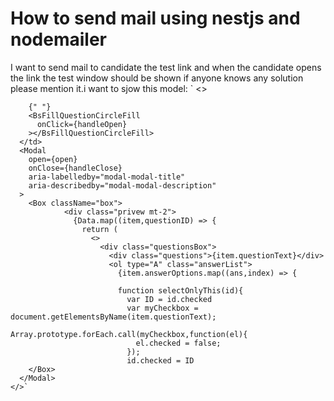 
# How to send mail using nestjs and nodemailer

I want to send mail to candidate the test link and when the candidate opens the link the test window should be shown if anyone knows any solution please mention it.i want to sjow this model:
 ` <>
      <td>
    
        {" "}
        <BsFillQuestionCircleFill
          onClick={handleOpen}
        ></BsFillQuestionCircleFill>
      </td>
      <Modal
        open={open}
        onClose={handleClose}
        aria-labelledby="modal-modal-title"
        aria-describedby="modal-modal-description"
      >
        <Box className="box">
                <div class="privew mt-2">
                  {Data.map((item,questionID) => {
                    return (
                      <>
                        <div class="questionsBox">
                          <div class="questions">{item.questionText}</div>
                          <ol type="A" class="answerList">
                            {item.answerOptions.map((ans,index) => {

                            function selectOnlyThis(id){
                              var ID = id.checked
                              var myCheckbox = document.getElementsByName(item.questionText);
                              Array.prototype.forEach.call(myCheckbox,function(el){
                                el.checked = false;
                              });
                              id.checked = ID
        </Box>
      </Modal>
    </>`


        